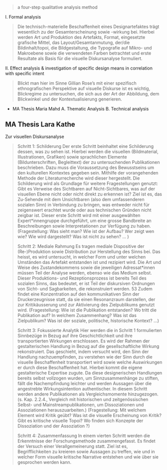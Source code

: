 > a four-step qualitative analysis method

I. Formal analysis

> Die technisch-materielle Beschaffenheit eines Designartefaktes trägt wesentlich zu der Gesamterscheinung sowie -wirkung bei. Hierbei werden Art und Produktion des Artefakts, Format, eingesetzte grafische Mittel, das Layout/Gesamtanmutung, der/die Bildinhalt/topoi, die Bildgestaltung, die Typografie auf Mikro- und Makroebene sowie die verwendeten Farben betrachtet und erste Resultate als Basis für die visuelle Diskursanalyse formuliert.

II. Effect analysis & investigation of specific design means in correlation with specific intent

> Blickt man hier im Sinne Gillian Rose’s mit einer spezifisch ethnografischen Perspektive auf visuelle Diskurse ist es wichtig, Blickregime zu untersuchen, die sich aus der Art der Abbildung, dem Blickwinkel und der Kontextualisierung generieren.

- MA Thesis Maria Mahd
	A. Thematic Analysis
	B. Technical analysis
	
## MA Thesis Lara Kathe
Zur visuellen Diskursanalyse

> Schritt 1: Schilderung Der erste Schritt beinhaltet eine Schilderung dessen, was zu sehen ist. Hierbei werden die visuellen (Bildmaterial, Illustrationen, Grafiken) sowie sprachlichen Elemente (Bildunterschriften, Begleittext) der zu untersuchenden Publikationen beschrieben. Dazu muss die Voraussetzung des Bewusstseins um den kulturellen Kontextes gegeben sein. Mithilfe der vorangehenden Methode der Literaturrecherche wird dieser hergestellt. Die Schilderung wird als Grundlage für weitere Fragestellungen genutzt: Gibt es Verweise des Sichtbaren auf Nicht-Sichtbares, was auf der visuellen Ebene nicht oder nicht direkt zu erkennen ist? Ziel ist es, das Zu-Sehende mit dem Unsichtbaren (also dem umfassenderen sozialen Sinn) in Verbindung zu bringen, was entweder nicht für zeigenswert erachtet wurde oder aus technischen Gründen nicht zeigbar ist. Dieser erste Schritt wird mit einer ausgewählten Expert*innengruppe durchgeführt, um eine grosse Bandbreite an Beschreibungen sowie Interpretationen zur Verfügung zu haben. (Fragestellung: Was sieht man? Wie ist der Aufbau? Wer zeigt wen wie? Wie wird dargestellt? Was ist nicht zu sehen? ... )
> 
> Schritt 2: Mediale Rahmung Es tragen mediale Dispositive der (Re-)Produktion sowie Distribution zur Herstellung des Sinns bei. Das heisst, es wird untersucht, in welcher Form und unter welchen Umständen das Artefakt entstanden ist und rezipiert wird. Die Art und Weise des Zustandekommens sowie die jeweiligen Adressat*innen müssen Teil der Analyse werden, ebenso wie das Medium selbst. Dieser Produktions- und Rezeptionsprozess ist bereits Teil des sozialen Sinns, das bedeutet, er ist Teil der diskursiven Ordnungen von Sicht- und Sagbarkeiten, die rekonstruiert werden. 53 Zudem findet eine Konzentration auf den kommunikativen Sinn der Druckerzeugnisse statt, da sie einen Resonanzraum darstellen, der zur Kritikäusserung und zur Aktivierung des Zielpublikums genutzt wird. (Fragestellung: Wie ist die Publikation entstanden? Wo tritt die Publikation auf? In welchem Zusammenhang? Was ist das Zielpublikum? Was ist der soziale, politische, historische Kontext? ...)
> 
> Schritt 3: Fokussierte Analytik Hier werden die in Schritt 1 formulierten Sinnbezüge in Bezug auf ihre Geschichtlichkeit und ihre transportierten Wirkungen erschlossen. Es wird der Rahmen der gestalterischen Handlung in Bezug auf die gesellschaftliche Wirkung rekonstruiert. Das geschieht, indem versucht wird, den Sinn der Handlung nachzuempfinden, zu verstehen wie der Sinn durch die visuelle Beschaffenheit transportiert wird sowie welche Auswirkungen er durch diese Beschaffenheit hat. Hierbei kommt die eigene gestalterische Expertise zugute. Da diese designerischen Handlungen bereits selbst vollzogen wurden, um Sinnzusammenhänge zu stiften, fällt die Nachempfindung leichter und werden Aussagen über die angestrebte Wirkungsintention authentischer. In diesem Schritt werden andere Publikationen als Vergleichsmomente hinzugezogen. (s. Kap. 2.2.4., Vergleich mit historischen und zeitgenössischen Selbst- und Mainstreampublikationen, um Dissoziationen und Assoziationen herauszuarbeiten.) (Fragestellung: Mit welchem Element wird Kritik geübt? Was ist die visuelle Erscheinung von Kritik? Gibt es kritische visuelle Topoi? Wo finden sich Konzepte der Dissoziation und der Assoziation ?)
> 
> Schritt 4: Zusammenfassung In einem vierten Schritt werden die Erkenntnisse der Forschungsmethode zusammengefasst. Es findet der Versuch einer Verallgemeinerung statt. Ziel ist es, Begrifflichkeiten zu kreieren sowie Aussagen zu treffen, wie und in welcher Form visuelle kritische Narrative entstehen und wie über sie gesprochen werden kann.